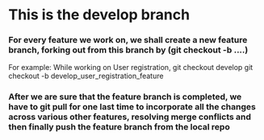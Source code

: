# This is the develop branch 
### For every feature we work on, we shall create a new feature branch, forking out from this branch by (git checkout -b ....) 
For example: While working on User registration,
git checkout develop
git checkout -b develop_user_registration_feature

### After we are sure that the feature branch is completed, we have to git pull for one last time to incorporate all the changes across various other features, resolving merge conflicts and then finally push the feature branch from the local repo